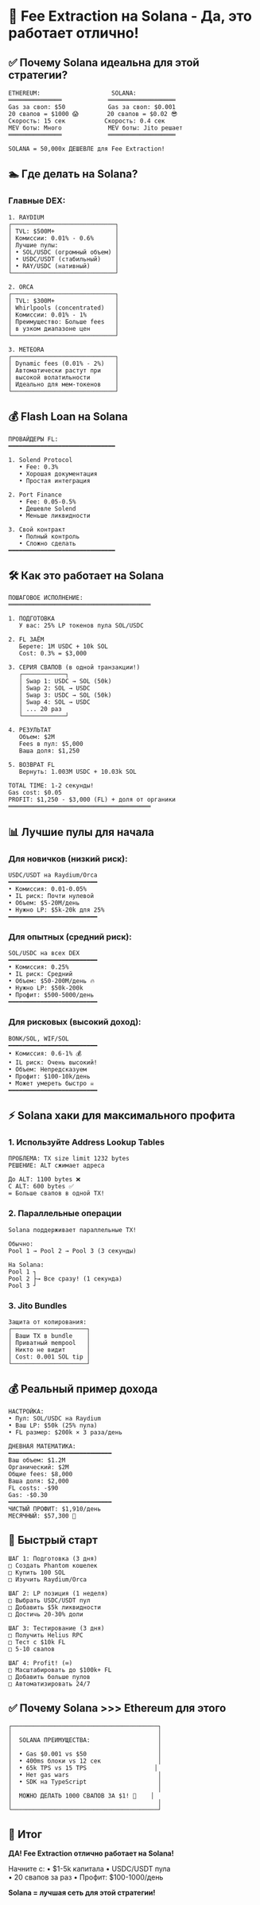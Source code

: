# 🚀 Fee Extraction на Solana - Да, это работает отлично!

## ✅ Почему Solana идеальна для этой стратегии?

```
ETHEREUM:                    SOLANA:
═══════════════             ═══════════════════
Gas за своп: $50            Gas за своп: $0.001
20 свапов = $1000 😱        20 свапов = $0.02 😎
Скорость: 15 сек           Скорость: 0.4 сек
MEV боты: Много             MEV боты: Jito решает
═══════════════             ═══════════════════

SOLANA = 50,000x ДЕШЕВЛЕ для Fee Extraction!
```

## 🏊 Где делать на Solana?

### Главные DEX:

```
1. RAYDIUM
┌─────────────────────────────┐
│ TVL: $500M+                 │
│ Комиссии: 0.01% - 0.6%      │
│ Лучшие пулы:                │
│ • SOL/USDC (огромный объем) │
│ • USDC/USDT (стабильный)    │
│ • RAY/USDC (нативный)       │
└─────────────────────────────┘

2. ORCA
┌─────────────────────────────┐
│ TVL: $300M+                 │
│ Whirlpools (concentrated)   │
│ Комиссии: 0.01% - 1%        │
│ Преимущество: Больше fees   │
│ в узком диапазоне цен       │
└─────────────────────────────┘

3. METEORA
┌─────────────────────────────┐
│ Dynamic fees (0.01% - 2%)   │
│ Автоматически растут при    │
│ высокой волатильности       │
│ Идеально для мем-токенов    │
└─────────────────────────────┘
```

## 💰 Flash Loan на Solana

```
ПРОВАЙДЕРЫ FL:
━━━━━━━━━━━━━━━━━━━━━━━━━━━━━━

1. Solend Protocol
   • Fee: 0.3%
   • Хорошая документация
   • Простая интеграция

2. Port Finance  
   • Fee: 0.05-0.5%
   • Дешевле Solend
   • Меньше ликвидности

3. Свой контракт
   • Полный контроль
   • Сложно сделать
━━━━━━━━━━━━━━━━━━━━━━━━━━━━━━
```

## 🛠️ Как это работает на Solana

```
ПОШАГОВОЕ ИСПОЛНЕНИЕ:
════════════════════════════════════════

1. ПОДГОТОВКА
   У вас: 25% LP токенов пула SOL/USDC
   
2. FL ЗАЁМ
   Берете: 1M USDC + 10k SOL
   Cost: 0.3% = $3,000
   
3. СЕРИЯ СВАПОВ (в одной транзакции!)
   ┌────────────┐
   │ Swap 1: USDC → SOL (50k)
   │ Swap 2: SOL → USDC
   │ Swap 3: USDC → SOL (50k)
   │ Swap 4: SOL → USDC
   │ ... 20 раз
   └────────────┘
   
4. РЕЗУЛЬТАТ
   Объем: $2M
   Fees в пул: $5,000
   Ваша доля: $1,250
   
5. ВОЗВРАТ FL
   Вернуть: 1.003M USDC + 10.03k SOL
   
TOTAL TIME: 1-2 секунды!
Gas cost: $0.05
PROFIT: $1,250 - $3,000 (FL) + доля от органики
════════════════════════════════════════
```

## 📊 Лучшие пулы для начала

### Для новичков (низкий риск):

```
USDC/USDT на Raydium/Orca
━━━━━━━━━━━━━━━━━━━━━━━━━
• Комиссия: 0.01-0.05%
• IL риск: Почти нулевой
• Объем: $5-20M/день
• Нужно LP: $5k-20k для 25%
━━━━━━━━━━━━━━━━━━━━━━━━━
```

### Для опытных (средний риск):

```
SOL/USDC на всех DEX
━━━━━━━━━━━━━━━━━━━━━━━━━
• Комиссия: 0.25%
• IL риск: Средний
• Объем: $50-200M/день 🔥
• Нужно LP: $50k-200k
• Профит: $500-5000/день
━━━━━━━━━━━━━━━━━━━━━━━━━
```

### Для рисковых (высокий доход):

```
BONK/SOL, WIF/SOL
━━━━━━━━━━━━━━━━━━━━━━━━━
• Комиссия: 0.6-1% 💰
• IL риск: Очень высокий!
• Объем: Непредсказуем
• Профит: $100-10k/день
• Может умереть быстро ☠️
━━━━━━━━━━━━━━━━━━━━━━━━━
```

## ⚡ Solana хаки для максимального профита

### 1. Используйте Address Lookup Tables

```
ПРОБЛЕМА: TX size limit 1232 bytes
РЕШЕНИЕ: ALT сжимает адреса

До ALT: 1100 bytes ❌
С ALT: 600 bytes ✅
= Больше свапов в одной TX!
```

### 2. Параллельные операции

```
Solana поддерживает параллельные TX!

Обычно:
Pool 1 → Pool 2 → Pool 3 (3 секунды)

На Solana:
Pool 1 ┐
Pool 2 ├→ Все сразу! (1 секунда)
Pool 3 ┘
```

### 3. Jito Bundles

```
Защита от копирования:
┌─────────────────────┐
│ Ваши TX в bundle    │
│ Приватный mempool   │
│ Никто не видит      │
│ Cost: 0.001 SOL tip │
└─────────────────────┘
```

## 💰 Реальный пример дохода

```
НАСТРОЙКА:
• Пул: SOL/USDC на Raydium
• Ваш LP: $50k (25% пула)
• FL размер: $200k × 3 раза/день

ДНЕВНАЯ МАТЕМАТИКА:
━━━━━━━━━━━━━━━━━━━━━━━━━━━━━
Ваш объем: $1.2M
Органический: $2M
Общие fees: $8,000
Ваша доля: $2,000
FL costs: -$90
Gas: -$0.30
━━━━━━━━━━━━━━━━━━━━━━━━━━━━━
ЧИСТЫЙ ПРОФИТ: $1,910/день
МЕСЯЧНЫЙ: $57,300 🤑
```

## 🚀 Быстрый старт

```
ШАГ 1: Подготовка (3 дня)
□ Создать Phantom кошелек
□ Купить 100 SOL
□ Изучить Raydium/Orca

ШАГ 2: LP позиция (1 неделя)
□ Выбрать USDC/USDT пул
□ Добавить $5k ликвидности
□ Достичь 20-30% доли

ШАГ 3: Тестирование (3 дня)
□ Получить Helius RPC
□ Тест с $10k FL
□ 5-10 свапов

ШАГ 4: Profit! (∞)
□ Масштабировать до $100k+ FL
□ Добавить больше пулов
□ Автоматизировать 24/7
```

## ✅ Почему Solana >>> Ethereum для этого

```
┌─────────────────────────────────────────┐
│                                         │
│  SOLANA ПРЕИМУЩЕСТВА:                   │
│                                         │
│  • Gas $0.001 vs $50                    │
│  • 400ms блоки vs 12 сек                │
│  • 65k TPS vs 15 TPS                   │
│  • Нет gas wars                         │
│  • SDK на TypeScript                    │
│                                         │
│  МОЖНО ДЕЛАТЬ 1000 СВАПОВ ЗА $1! 🚀    │
│                                         │
└─────────────────────────────────────────┘
```

## 🎯 Итог

**ДА! Fee Extraction отлично работает на Solana!**

Начните с:
• $1-5k капитала
• USDC/USDT пула  
• 20 свапов за раз
• Профит: $100-1000/день

**Solana = лучшая сеть для этой стратегии!**